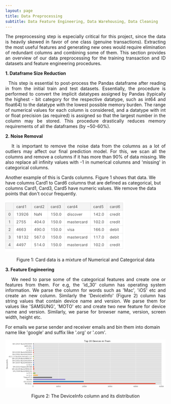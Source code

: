 ```yaml
---
layout: page
title: Data Preprocessing
subtitle: Data Feature Engineering, Data Warehousing, Data Cleaning
---
```


<p style="text-align: justify;">
The preprocessing step is especially critical for this project, since the data is heavily skewed in favor of one class (genuine transactions). Extracting the most useful features and generating new ones would require elimination of redundant columns and combining some of them. This section provides an overview of our data preprocessing for the training transaction and ID datasets and feature engineering procedures.  
</p>

**1. Dataframe Size Reduction**  
<p style="text-align: justify;">
&nbsp;&nbsp;This step is essential to post-process the Pandas dataframe after reading in from the initial train and test datasets. Essentially, the procedure is performed to convert the implicit datatypes assigned by Pandas (typically the highest - bit category for the respective datatype, such as int64 and float64) to the datatype with the lowest possible memory burden. The range of numerical values for each column is considered, and a datatype with int or float precision (as required) is assigned so that the largest number in the column may be stored. This procedure drastically reduces memory requirements of all the dataframes (by ~50-60%).
</p>

**2. Noise Removal**  
<p style="text-align: justify;">
&nbsp;&nbsp; It is important to remove the noise data from the columns as a lot of outliers may affect our final prediction model. For this, we scan all the columns and remove a columns if it has more than 90% of data missing. We also replace all infinity values with -1 in numerical columns and 'missing' in categorical columns. 

Another example of this is Cards columns. Figure 1 shows that data. We have columns Card1 to Card6 columns that are defined as categorical, but columns Card1, Card3, Card5 have numeric values. We remove the data points that don't occur frequently.
</p>

![Img](/assets/img/card-data.png)

<center>Figure 1: Card data is a mixture of Numerical and Categorical data</center>

**3. Feature Engineering**  
<p style="text-align: justify;">
&nbsp;&nbsp; We need to parse some of the categorical features and create one or features from them. For e.g, the 'id_30' column has operating system information. We parse the column for words such as 'Mac', 'iOS' etc and create an new column. Similarly the 'DeviceInfo' (Figure 2) column has string values that contain device name and version. We parse them for values like 'SAMSUNG', 'MOTO' etc and create two new feature for device name and version. Similarly, we parse for browser name, version, screen width, height etc.

For emails we parse sender and receiver emails and bin them into domain name like 'google' and suffix like '.org' or '.com'.
</p>

![Img](/assets/img/DeviceInfo-distribution.png)

<center>Figure 2: The DeviceInfo column and its distribution</center>
